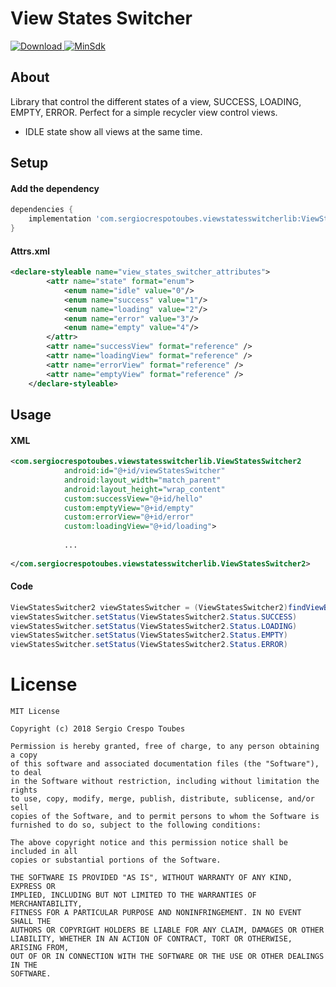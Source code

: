 # View States Switcher

[![Download](https://api.bintray.com/packages/sergioct/SergioCrespoToubes/ViewStatesSwitcher/images/download.svg) ](https://bintray.com/sergioct/SergioCrespoToubes/ViewStatesSwitcher/_latestVersion)
[![MinSdk](https://img.shields.io/badge/%20MinSdk%20-%2019%2B%20-f0ad4e.svg)](https://android-arsenal.com/api?level=19)

## About
Library that control the different states of a view, SUCCESS, LOADING, EMPTY, ERROR. Perfect for a simple recycler view control views.

- IDLE state show all views at the same time.

## Setup

#### Add the dependency
```groovy
dependencies {
    implementation 'com.sergiocrespotoubes.viewstatesswitcherlib:ViewStatesSwitcher:0.1.13'
}
```

#### Attrs.xml
```xml
<declare-styleable name="view_states_switcher_attributes">
        <attr name="state" format="enum">
            <enum name="idle" value="0"/>
            <enum name="success" value="1"/>
            <enum name="loading" value="2"/>
            <enum name="error" value="3"/>
            <enum name="empty" value="4"/>
        </attr>
        <attr name="successView" format="reference" />
        <attr name="loadingView" format="reference" />
        <attr name="errorView" format="reference" />
        <attr name="emptyView" format="reference" />
    </declare-styleable>
```

## Usage
	
#### XML
```xml
<com.sergiocrespotoubes.viewstatesswitcherlib.ViewStatesSwitcher2
            android:id="@+id/viewStatesSwitcher"
            android:layout_width="match_parent"
            android:layout_height="wrap_content"
            custom:successView="@+id/hello"
            custom:emptyView="@+id/empty"
            custom:errorView="@+id/error"
            custom:loadingView="@+id/loading">
            
            ...
            
</com.sergiocrespotoubes.viewstatesswitcherlib.ViewStatesSwitcher2>            
```
	
#### Code
```java
ViewStatesSwitcher2 viewStatesSwitcher = (ViewStatesSwitcher2)findViewById(R.id.viewStatesSwitcher)
viewStatesSwitcher.setStatus(ViewStatesSwitcher2.Status.SUCCESS)
viewStatesSwitcher.setStatus(ViewStatesSwitcher2.Status.LOADING)
viewStatesSwitcher.setStatus(ViewStatesSwitcher2.Status.EMPTY)
viewStatesSwitcher.setStatus(ViewStatesSwitcher2.Status.ERROR)
```

# License
```
MIT License

Copyright (c) 2018 Sergio Crespo Toubes

Permission is hereby granted, free of charge, to any person obtaining a copy
of this software and associated documentation files (the "Software"), to deal
in the Software without restriction, including without limitation the rights
to use, copy, modify, merge, publish, distribute, sublicense, and/or sell
copies of the Software, and to permit persons to whom the Software is
furnished to do so, subject to the following conditions:

The above copyright notice and this permission notice shall be included in all
copies or substantial portions of the Software.

THE SOFTWARE IS PROVIDED "AS IS", WITHOUT WARRANTY OF ANY KIND, EXPRESS OR
IMPLIED, INCLUDING BUT NOT LIMITED TO THE WARRANTIES OF MERCHANTABILITY,
FITNESS FOR A PARTICULAR PURPOSE AND NONINFRINGEMENT. IN NO EVENT SHALL THE
AUTHORS OR COPYRIGHT HOLDERS BE LIABLE FOR ANY CLAIM, DAMAGES OR OTHER
LIABILITY, WHETHER IN AN ACTION OF CONTRACT, TORT OR OTHERWISE, ARISING FROM,
OUT OF OR IN CONNECTION WITH THE SOFTWARE OR THE USE OR OTHER DEALINGS IN THE
SOFTWARE.

```




